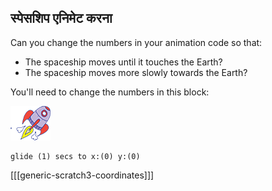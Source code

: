 ## स्पेसशिप एनिमेट करना

Can you change the numbers in your animation code so that:

+ The spaceship moves until it touches the Earth?
+ The spaceship moves more slowly towards the Earth?

You'll need to change the numbers in this block:

![Rocketship sprite](images/sprite-spaceship.png)

```blocks3
glide (1) secs to x:(0) y:(0)
```

[[[generic-scratch3-coordinates]]]